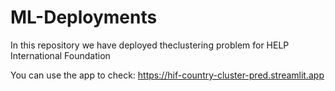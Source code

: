 # ML-Deployments
In this repository we have deployed theclustering problem for HELP International Foundation

You can use the app to check: https://hif-country-cluster-pred.streamlit.app
